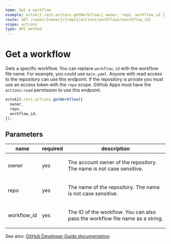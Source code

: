 ```yaml
---
name: Get a workflow
example: octokit.rest.actions.getWorkflow({ owner, repo, workflow_id })
route: GET /repos/{owner}/{repo}/actions/workflows/{workflow_id}
scope: actions
type: API method
---
```


# Get a workflow

Gets a specific workflow. You can replace `workflow_id` with the workflow file name. For example, you could use `main.yaml`. Anyone with read access to the repository can use this endpoint. If the repository is private you must use an access token with the `repo` scope. GitHub Apps must have the `actions:read` permission to use this endpoint.

```js
octokit.rest.actions.getWorkflow({
  owner,
  repo,
  workflow_id,
});
```

## Parameters

<table>
  <thead>
    <tr>
      <th>name</th>
      <th>required</th>
      <th>description</th>
    </tr>
  </thead>
  <tbody>
    <tr><td>owner</td><td>yes</td><td>

The account owner of the repository. The name is not case sensitive.

</td></tr>
<tr><td>repo</td><td>yes</td><td>

The name of the repository. The name is not case sensitive.

</td></tr>
<tr><td>workflow_id</td><td>yes</td><td>

The ID of the workflow. You can also pass the workflow file name as a string.

</td></tr>
  </tbody>
</table>

See also: [GitHub Developer Guide documentation](https://docs.github.com/rest/reference/actions#get-a-workflow).

